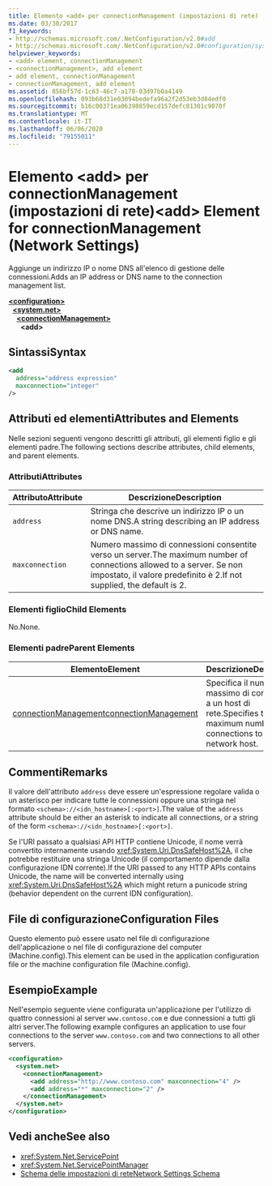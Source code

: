 ```yaml
---
title: Elemento <add> per connectionManagement (impostazioni di rete)
ms.date: 03/30/2017
f1_keywords:
- http://schemas.microsoft.com/.NetConfiguration/v2.0#add
- http://schemas.microsoft.com/.NetConfiguration/v2.0#configuration/system.net/connectionManagement/add
helpviewer_keywords:
- <add> element, connectionManagement
- <connectionManagement>, add element
- add element, connectionManagement
- connectionManagement, add element
ms.assetid: 856bf57d-1c63-46c7-a178-03d97b0a4149
ms.openlocfilehash: 093b68d31e03094bedefa96a2f2d53eb3d84edf0
ms.sourcegitcommit: b16c00371ea06398859ecd157defc81301c9070f
ms.translationtype: MT
ms.contentlocale: it-IT
ms.lasthandoff: 06/06/2020
ms.locfileid: "79155011"
---
```

# <a name="add-element-for-connectionmanagement-network-settings"></a><span data-ttu-id="69ece-102">Elemento \<add> per connectionManagement (impostazioni di rete)</span><span class="sxs-lookup"><span data-stu-id="69ece-102">\<add> Element for connectionManagement (Network Settings)</span></span>
<span data-ttu-id="69ece-103">Aggiunge un indirizzo IP o nome DNS all'elenco di gestione delle connessioni.</span><span class="sxs-lookup"><span data-stu-id="69ece-103">Adds an IP address or DNS name to the connection management list.</span></span>  

[**\<configuration>**](../configuration-element.md)\
&nbsp;&nbsp;[**\<system.net>**](system-net-element-network-settings.md)\
&nbsp;&nbsp;&nbsp;&nbsp;[**\<connectionManagement>**](connectionmanagement-element-network-settings.md)\
&nbsp;&nbsp;&nbsp;&nbsp;&nbsp;&nbsp;**\<add>**

## <a name="syntax"></a><span data-ttu-id="69ece-104">Sintassi</span><span class="sxs-lookup"><span data-stu-id="69ece-104">Syntax</span></span>  
  
```xml  
<add
  address="address expression"
  maxconnection="integer"
/>  
```  
  
## <a name="attributes-and-elements"></a><span data-ttu-id="69ece-105">Attributi ed elementi</span><span class="sxs-lookup"><span data-stu-id="69ece-105">Attributes and Elements</span></span>  
 <span data-ttu-id="69ece-106">Nelle sezioni seguenti vengono descritti gli attributi, gli elementi figlio e gli elementi padre.</span><span class="sxs-lookup"><span data-stu-id="69ece-106">The following sections describe attributes, child elements, and parent elements.</span></span>  
  
### <a name="attributes"></a><span data-ttu-id="69ece-107">Attributi</span><span class="sxs-lookup"><span data-stu-id="69ece-107">Attributes</span></span>  
  
|<span data-ttu-id="69ece-108">**Attributo**</span><span class="sxs-lookup"><span data-stu-id="69ece-108">**Attribute**</span></span>|<span data-ttu-id="69ece-109">**Descrizione**</span><span class="sxs-lookup"><span data-stu-id="69ece-109">**Description**</span></span>|  
|-------------------|---------------------|  
|`address`|<span data-ttu-id="69ece-110">Stringa che descrive un indirizzo IP o un nome DNS.</span><span class="sxs-lookup"><span data-stu-id="69ece-110">A string describing an IP address or DNS name.</span></span>|  
|`maxconnection`|<span data-ttu-id="69ece-111">Numero massimo di connessioni consentite verso un server.</span><span class="sxs-lookup"><span data-stu-id="69ece-111">The maximum number of connections allowed to a server.</span></span> <span data-ttu-id="69ece-112">Se non impostato, il valore predefinito è 2.</span><span class="sxs-lookup"><span data-stu-id="69ece-112">If not supplied, the default is 2.</span></span>|  
  
### <a name="child-elements"></a><span data-ttu-id="69ece-113">Elementi figlio</span><span class="sxs-lookup"><span data-stu-id="69ece-113">Child Elements</span></span>  
 <span data-ttu-id="69ece-114">No.</span><span class="sxs-lookup"><span data-stu-id="69ece-114">None.</span></span>  
  
### <a name="parent-elements"></a><span data-ttu-id="69ece-115">Elementi padre</span><span class="sxs-lookup"><span data-stu-id="69ece-115">Parent Elements</span></span>  
  
|<span data-ttu-id="69ece-116">**Elemento**</span><span class="sxs-lookup"><span data-stu-id="69ece-116">**Element**</span></span>|<span data-ttu-id="69ece-117">**Descrizione**</span><span class="sxs-lookup"><span data-stu-id="69ece-117">**Description**</span></span>|  
|-----------------|---------------------|  
|[<span data-ttu-id="69ece-118">connectionManagement</span><span class="sxs-lookup"><span data-stu-id="69ece-118">connectionManagement</span></span>](connectionmanagement-element-network-settings.md)|<span data-ttu-id="69ece-119">Specifica il numero massimo di connessioni a un host di rete.</span><span class="sxs-lookup"><span data-stu-id="69ece-119">Specifies the maximum number of connections to a network host.</span></span>|  
  
## <a name="remarks"></a><span data-ttu-id="69ece-120">Commenti</span><span class="sxs-lookup"><span data-stu-id="69ece-120">Remarks</span></span>  
 <span data-ttu-id="69ece-121">Il valore dell'attributo `address` deve essere un'espressione regolare valida o un asterisco per indicare tutte le connessioni oppure una stringa nel formato `<schema>://<idn_hostname>[:<port>]`.</span><span class="sxs-lookup"><span data-stu-id="69ece-121">The value of the `address` attribute should be either an asterisk to indicate all connections, or a string of the form `<schema>://<idn_hostname>[:<port>]`.</span></span>  
  
 <span data-ttu-id="69ece-122">Se l'URI passato a qualsiasi API HTTP contiene Unicode, il nome verrà convertito internamente usando <xref:System.Uri.DnsSafeHost%2A>, il che potrebbe restituire una stringa Unicode (il comportamento dipende dalla configurazione IDN corrente).</span><span class="sxs-lookup"><span data-stu-id="69ece-122">If the URI passed to any HTTP APIs contains Unicode, the name will be converted internally using <xref:System.Uri.DnsSafeHost%2A> which might return a punicode string (behavior dependent on the current IDN configuration).</span></span>  
  
## <a name="configuration-files"></a><span data-ttu-id="69ece-123">File di configurazione</span><span class="sxs-lookup"><span data-stu-id="69ece-123">Configuration Files</span></span>  
 <span data-ttu-id="69ece-124">Questo elemento può essere usato nel file di configurazione dell'applicazione o nel file di configurazione del computer (Machine.config).</span><span class="sxs-lookup"><span data-stu-id="69ece-124">This element can be used in the application configuration file or the machine configuration file (Machine.config).</span></span>  
  
## <a name="example"></a><span data-ttu-id="69ece-125">Esempio</span><span class="sxs-lookup"><span data-stu-id="69ece-125">Example</span></span>  
 <span data-ttu-id="69ece-126">Nell'esempio seguente viene configurata un'applicazione per l'utilizzo di quattro connessioni al server `www.contoso.com` e due connessioni a tutti gli altri server.</span><span class="sxs-lookup"><span data-stu-id="69ece-126">The following example configures an application to use four connections to the server `www.contoso.com` and two connections to all other servers.</span></span>  
  
```xml  
<configuration>  
  <system.net>  
    <connectionManagement>  
      <add address="http://www.contoso.com" maxconnection="4" />  
      <add address="*" maxconnection="2" />  
    </connectionManagement>  
  </system.net>  
</configuration>  
```  
  
## <a name="see-also"></a><span data-ttu-id="69ece-127">Vedi anche</span><span class="sxs-lookup"><span data-stu-id="69ece-127">See also</span></span>

- <xref:System.Net.ServicePoint>
- <xref:System.Net.ServicePointManager>
- [<span data-ttu-id="69ece-128">Schema delle impostazioni di rete</span><span class="sxs-lookup"><span data-stu-id="69ece-128">Network Settings Schema</span></span>](index.md)
